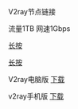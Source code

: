 V2ray节点链接

流量1TB 网速1Gbps

[长按](vless://b3d63fd3-413b-4cc7-86ea-e78f02d302f8@mg2.372164885.xyz:45573?type=xhttp&path=%2Fac99b690&host=&mode=auto&security=reality&pbk=smmLx2drJVSzm9edHrTCbcLyJlnpBzAumau78JvwmTQ&fp=chrome&sni=yahoo.com&sid=e1e73a39867f&spx=%2F#vless%2Bxhttp%2Breality-6r87m1zu)

[长按](vmess://ewogICJ2IjogIjIiLAogICJwcyI6ICJ2bWVzcyt3cyt0bHMtMjhwOHl2Y24iLAogICJhZGQiOiAibWcyLjM3MjE2NDg4NS54eXoiLAogICJwb3J0IjogNDQzLAogICJpZCI6ICIwMTI1YTM4OC03MGVjLTQ1ZmItOGZlYS03Nzc0MmVlOTgxMjgiLAogICJzY3kiOiAiYXV0byIsCiAgIm5ldCI6ICJ3cyIsCiAgInR5cGUiOiAibm9uZSIsCiAgInRscyI6ICJ0bHMiLAogICJwYXRoIjogIi83MTViOTg1NSIsCiAgImhvc3QiOiAiIiwKICAiZnAiOiAiY2hyb21lIgp9)


V2ray电脑版 [下载](https://share.feijipan.com/s/biERQkMA)


v2ray手机版  [下载](https://share.feijipan.com/s/bRAhkOuX)